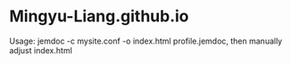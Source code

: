 # Mingyu-Liang.github.io

Usage: jemdoc -c mysite.conf -o index.html profile.jemdoc, then manually adjust index.html